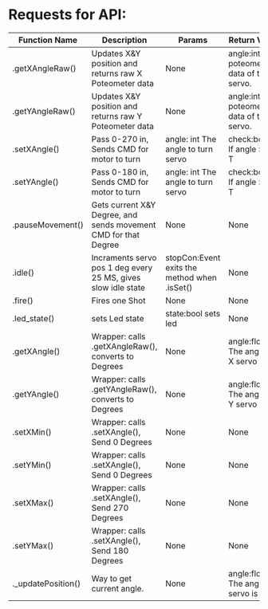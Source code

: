 # Requests for API:

| Function Name  | Description                | Params  | Return Values  | Complete? |
| -------------  | ---                        | ---     | ---            | ---       |
| .getXAngleRaw()    | Updates X&Y position and returns raw X Poteometer data  | None    |  angle:int raw poteometer data of the X servo.    |    -:x:    |
| .getYAngleRaw()    | Updates X&Y position and returns raw Y Poteometer data  | None    |  angle:int raw poteometer data of the Y servo.    |    :x:    |
| .setXAngle()    | Pass 0-270 in, Sends CMD for motor to turn  | angle: int The angle to turn servo   |  check:boolean If angle > 270, T   |    :x:    |
| .setYAngle()    | Pass 0-180 in, Sends CMD for motor to turn  | angle: int The angle to turn servo    |  check:boolean If angle > 180, T    |    :x:    |
| .pauseMovement()    | Gets current X&Y Degree, and sends movement CMD for that Degree   | None    |  None    |    :x:    |
| .idle()    | Incraments servo pos 1 deg every 25 MS, gives slow idle state  | stopCon:Event exits the method when .isSet()  |  None    |    :x:    |
| .fire()    | Fires one Shot  | None    |  None    |    : :    |
| .led_state()    | sets Led state  |  state:bool sets led   |  None    |    : :    |
| .getXAngle()    | Wrapper: calls .getXAngleRaw(), converts to Degrees  | None    |  angle:float The angle the X servo is in.    |    :x:    |
| .getYAngle()    | Wrapper: calls .getYAngleRaw(), converts to Degrees  | None    |  angle:float The angle the Y servo is in.    |    :x:    |
| .setXMin()    | Wrapper: calls .setXAngle(), Send 0 Degrees  | None    |  None    |    :x:    |
| .setYMin()    | Wrapper: calls .setXAngle(), Send 0 Degrees  | None    |  None    |    :x:    |
| .setXMax()    | Wrapper: calls .setXAngle(), Send 270 Degrees  | None    |  None    |    :x:    |
| .setYMax()    | Wrapper: calls .setXAngle(), Send 180 Degrees  | None    |  None    |    :x:    |
| ._updatePosition()   | Way to get current angle.  | None    |  angle:float The angle the servo is in.    |    :x:    |
